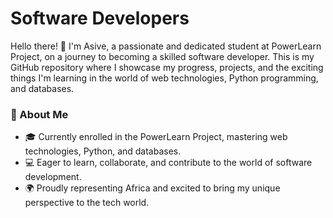 <h1>Software Developers</h1>

Hello there! 👋 I'm Asive, a passionate and dedicated student at PowerLearn Project, on a journey to becoming a skilled software developer. This is my GitHub repository where I showcase my progress, projects, and the exciting things I'm learning in the world of web technologies, Python programming, and databases.

<h3>🚀 About Me</h3>
<ul>
  <li>🎓 Currently enrolled in the PowerLearn Project, mastering web technologies, Python, and databases.</li>
  <li>💻 Eager to learn, collaborate, and contribute to the world of software development.</li>
  <li>🌍 Proudly representing Africa and excited to bring my unique perspective to the tech world.</li>
</ul>
